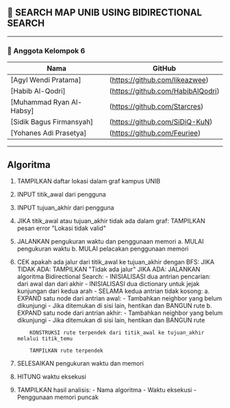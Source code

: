 
## 🚀 SEARCH MAP UNIB USING BIDIRECTIONAL SEARCH

---

### 👥 Anggota Kelompok 6
| Nama | GitHub |
|------|--------|
| [Agyl Wendi Pratama] | (https://github.com/likeazwee) |
| [Habib Al-Qodri] | (https://github.com/HabibAlQodri) |
| [Muhammad Ryan Al-Habsy] | (https://github.com/Starcres) |
| [Sidik Bagus Firmansyah] | (https://github.com/SiDiQ-KuN) |
| [Yohanes Adi Prasetya]| (https://github.com/Feuriee) |

---

## Algoritma
1. TAMPILKAN daftar lokasi dalam graf kampus UNIB

2. INPUT titik_awal dari pengguna
3. INPUT tujuan_akhir dari pengguna

4. JIKA titik_awal atau tujuan_akhir tidak ada dalam graf:
       TAMPILKAN pesan error "Lokasi tidak valid"

5. JALANKAN pengukuran waktu dan penggunaan memori
    a. MULAI pengukuran waktu
    b. MULAI pelacakan penggunaan memori

6. CEK apakah ada jalur dari titik_awal ke tujuan_akhir dengan BFS:
       JIKA TIDAK ADA:
           TAMPILKAN "Tidak ada jalur"
       JIKA ADA:
           JALANKAN algoritma Bidirectional Search:
               - INISIALISASI dua antrian pencarian: dari awal dan dari akhir
               - INISIALISASI dua dictionary untuk jejak kunjungan dari kedua arah
               - SELAMA kedua antrian tidak kosong:
                   a. EXPAND satu node dari antrian awal:
                       - Tambahkan neighbor yang belum dikunjungi
                       - Jika ditemukan di sisi lain, hentikan dan BANGUN rute
                   b. EXPAND satu node dari antrian akhir:
                       - Tambahkan neighbor yang belum dikunjungi
                       - Jika ditemukan di sisi lain, hentikan dan BANGUN rute

           KONSTRUKSI rute terpendek dari titik_awal ke tujuan_akhir melalui titik_temu

           TAMPILKAN rute terpendek

7. SELESAIKAN pengukuran waktu dan memori
8. HITUNG waktu eksekusi
9. TAMPILKAN hasil analisis:
       - Nama algoritma
       - Waktu eksekusi
       - Penggunaan memori puncak
